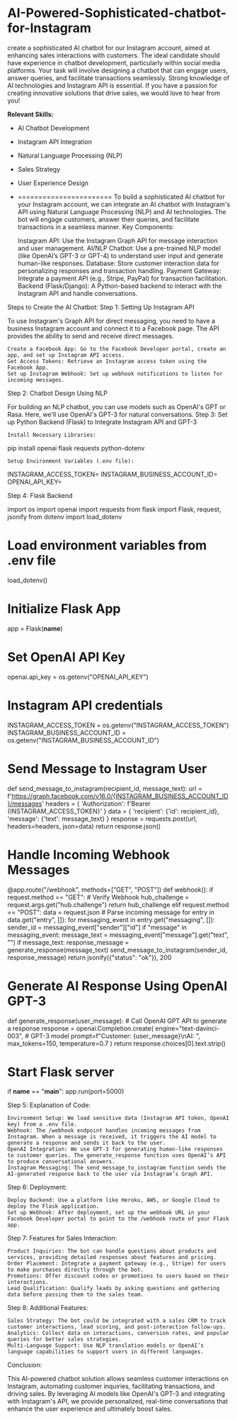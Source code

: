 # AI-Powered-Sophisticated-chatbot-for-Instagram
 create a sophisticated AI chatbot for our Instagram account, aimed at enhancing sales interactions with customers. The ideal candidate should have experience in chatbot development, particularly within social media platforms. Your task will involve designing a chatbot that can engage users, answer queries, and facilitate transactions seamlessly. Strong knowledge of AI technologies and Instagram API is essential. If you have a passion for creating innovative solutions that drive sales, we would love to hear from you!

**Relevant Skills:**
- AI Chatbot Development
- Instagram API Integration
- Natural Language Processing (NLP)
- Sales Strategy
- User Experience Design
- =======================
To build a sophisticated AI chatbot for your Instagram account, we can integrate an AI chatbot with Instagram's API using Natural Language Processing (NLP) and AI technologies. The bot will engage customers, answer their queries, and facilitate transactions in a seamless manner.
Key Components:

    Instagram API: Use the Instagram Graph API for message interaction and user management.
    AI/NLP Chatbot: Use a pre-trained NLP model (like OpenAI’s GPT-3 or GPT-4) to understand user input and generate human-like responses.
    Database: Store customer interaction data for personalizing responses and transaction handling.
    Payment Gateway: Integrate a payment API (e.g., Stripe, PayPal) for transaction facilitation.
    Backend (Flask/Django): A Python-based backend to interact with the Instagram API and handle conversations.

Steps to Create the AI Chatbot:
Step 1: Setting Up Instagram API

To use Instagram's Graph API for direct messaging, you need to have a business Instagram account and connect it to a Facebook page. The API provides the ability to send and receive direct messages.

    Create a Facebook App: Go to the Facebook Developer portal, create an app, and set up Instagram API access.
    Get Access Tokens: Retrieve an Instagram access token using the Facebook App.
    Set up Instagram Webhook: Set up webhook notifications to listen for incoming messages.

Step 2: Chatbot Design Using NLP

For building an NLP chatbot, you can use models such as OpenAI's GPT or Rasa. Here, we'll use OpenAI's GPT-3 for natural conversations.
Step 3: Set up Python Backend (Flask) to Integrate Instagram API and GPT-3

    Install Necessary Libraries:

pip install openai flask requests python-dotenv

    Setup Environment Variables (.env file):

INSTAGRAM_ACCESS_TOKEN=<your-instagram-access-token>
INSTAGRAM_BUSINESS_ACCOUNT_ID=<your-business-account-id>
OPENAI_API_KEY=<your-openai-api-key>

Step 4: Flask Backend

import os
import openai
import requests
from flask import Flask, request, jsonify
from dotenv import load_dotenv

# Load environment variables from .env file
load_dotenv()

# Initialize Flask App
app = Flask(__name__)

# Set OpenAI API Key
openai.api_key = os.getenv("OPENAI_API_KEY")

# Instagram API credentials
INSTAGRAM_ACCESS_TOKEN = os.getenv("INSTAGRAM_ACCESS_TOKEN")
INSTAGRAM_BUSINESS_ACCOUNT_ID = os.getenv("INSTAGRAM_BUSINESS_ACCOUNT_ID")

# Send Message to Instagram User
def send_message_to_instagram(recipient_id, message_text):
    url = f'https://graph.facebook.com/v16.0/{INSTAGRAM_BUSINESS_ACCOUNT_ID}/messages'
    headers = {
        'Authorization': f'Bearer {INSTAGRAM_ACCESS_TOKEN}'
    }
    data = {
        'recipient': {'id': recipient_id},
        'message': {'text': message_text}
    }
    response = requests.post(url, headers=headers, json=data)
    return response.json()

# Handle Incoming Webhook Messages
@app.route("/webhook", methods=["GET", "POST"])
def webhook():
    if request.method == "GET":
        # Verify Webhook
        hub_challenge = request.args.get("hub.challenge")
        return hub_challenge
    elif request.method == "POST":
        data = request.json
        # Parse incoming message
        for entry in data.get("entry", []):
            for messaging_event in entry.get("messaging", []):
                sender_id = messaging_event["sender"]["id"]
                if "message" in messaging_event:
                    message_text = messaging_event["message"].get("text", "")
                    if message_text:
                        response_message = generate_response(message_text)
                        send_message_to_instagram(sender_id, response_message)
        return jsonify({"status": "ok"}), 200

# Generate AI Response Using OpenAI GPT-3
def generate_response(user_message):
    # Call OpenAI GPT API to generate a response
    response = openai.Completion.create(
        engine="text-davinci-003",  # GPT-3 model
        prompt=f"Customer: {user_message}\nAI: ",
        max_tokens=150,
        temperature=0.7
    )
    return response.choices[0].text.strip()

# Start Flask server
if __name__ == "__main__":
    app.run(port=5000)

Step 5: Explanation of Code:

    Environment Setup: We load sensitive data (Instagram API token, OpenAI key) from a .env file.
    Webhook: The /webhook endpoint handles incoming messages from Instagram. When a message is received, it triggers the AI model to generate a response and sends it back to the user.
    OpenAI Integration: We use GPT-3 for generating human-like responses to customer queries. The generate_response function uses OpenAI’s API to produce conversational answers.
    Instagram Messaging: The send_message_to_instagram function sends the AI-generated response back to the user via Instagram’s Graph API.

Step 6: Deployment:

    Deploy Backend: Use a platform like Heroku, AWS, or Google Cloud to deploy the Flask application.
    Set up Webhook: After deployment, set up the webhook URL in your Facebook Developer portal to point to the /webhook route of your Flask app.

Step 7: Features for Sales Interaction:

    Product Inquiries: The bot can handle questions about products and services, providing detailed responses about features and pricing.
    Order Placement: Integrate a payment gateway (e.g., Stripe) for users to make purchases directly through the bot.
    Promotions: Offer discount codes or promotions to users based on their interactions.
    Lead Qualification: Qualify leads by asking questions and gathering data before passing them to the sales team.

Step 8: Additional Features:

    Sales Strategy: The bot could be integrated with a sales CRM to track customer interactions, lead scoring, and post-interaction follow-ups.
    Analytics: Collect data on interactions, conversion rates, and popular queries for better sales strategies.
    Multi-Language Support: Use NLP translation models or OpenAI’s language capabilities to support users in different languages.

Conclusion:

This AI-powered chatbot solution allows seamless customer interactions on Instagram, automating customer inquiries, facilitating transactions, and driving sales. By leveraging AI models like OpenAI's GPT-3 and integrating with Instagram's API, we provide personalized, real-time conversations that enhance the user experience and ultimately boost sales.

